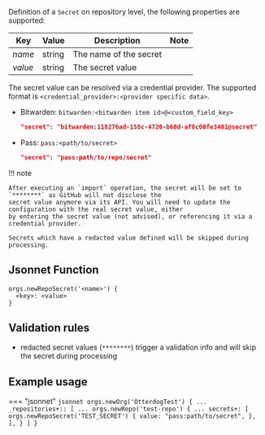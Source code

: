 Definition of a `Secret` on repository level, the following properties are supported:

| Key                     | Value          | Description                                    | Note |
|-------------------------|----------------|------------------------------------------------|------|
| _name_                  | string         | The name of the secret                         |      |
| _value_                 | string         | The secret value                               |      |

The secret value can be resolved via a credential provider. The supported format is `<credential_provider>:<provider specific data>`.

- Bitwarden: `bitwarden:<bitwarden item id>@<custom_field_key>`

    ``` json
    "secret": "bitwarden:118276ad-158c-4720-b68d-af8c00fe3481@secret"
    ```

- Pass: `pass:<path/to/secret>`

    ``` json
    "secret": "pass:path/to/repo/secret"
    ```

!!! note

    After executing an `import` operation, the secret will be set to `********` as GitHub will not disclose the
    secret value anymore via its API. You will need to update the configuration with the real secret value, either
    by entering the secret value (not advised), or referencing it via a credential provider.

    Secrets which have a redacted value defined will be skipped during processing.

## Jsonnet Function

``` jsonnet
orgs.newRepoSecret('<name>') {
  <key>: <value>
}
```

## Validation rules

- redacted secret values (`********`) trigger a validation info and will skip the secret during processing

## Example usage

=== "jsonnet"
    ``` jsonnet
    orgs.newOrg('OtterdogTest') {
      ...
      _repositories+:: [
        ...
        orgs.newRepo('test-repo') {
          ...
          secrets+: [
            orgs.newRepoSecret('TEST_SECRET') {
              value: "pass:path/to/secret",
            },
          ],
        }
      ]
    }
    ```
